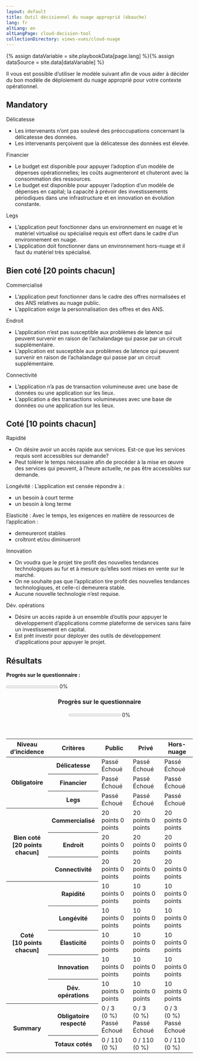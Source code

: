 ```yaml
---
layout: default
title: Outil décisionnel du nuage approprié (ébauche)
lang: fr
altLang: en
altLangPage: cloud-decision-tool
collectionDirectory: views-vues/cloud-nuage
---
```

{% assign dataVariable = site.playbookData[page.lang] %}{%
assign dataSource = site.data[dataVariable] %}

Il vous est possible d’utiliser le modèle suivant afin de vous aider à décider du bon modèle de déploiement du nuage approprié pour votre contexte opérationnel.

<div id="right-cloud-questionnaire" class="wb-frmvld">
<form method="post" action="#">

<section>

## Mandatory

<!-- Question 1 -->
<div id="question-1" class="wb-fieldflow" data-wb-fieldflow='{ "renderas":"radio", "noForm": true, "base": { "live": true }, "default": { "action": "addClass", "source": ".sensitivity-result > span", "class": "hidden" } }'>
<p>Délicatesse</p>
<ul>
<li data-wb-fieldflow='{ "action": "removeClass", "source": "#public-cloud-sensitivity-passed, #private-cloud-sensitivity-failed, #non-cloud-sensitivity-failed", "class": "hidden" }'>Les intervenants n’ont pas soulevé des préoccupations concernant la délicatesse des données.</li>
<li data-wb-fieldflow='{ "action": "removeClass", "source": "#public-cloud-sensitivity-failed, #private-cloud-sensitivity-passed, #non-cloud-sensitivity-passed", "class": "hidden" }'>Les intervenants perçoivent que la délicatesse des données est élevée.</li>
</ul>
</div>

<!-- Question 2 -->
<div id="question-2" class="wb-fieldflow" data-wb-fieldflow='{ "renderas":"radio", "noForm": true, "base": { "live": true }, "default": { "action": "addClass", "source": ".financial-result > span", "class": "hidden" } }'>
<p>Financier</p>
<ul>
<li data-wb-fieldflow='{ "action": "removeClass", "source": "#public-cloud-financial-passed, #private-cloud-financial-failed, #non-cloud-financial-failed", "class": "hidden" }'>Le budget est disponible pour appuyer l’adoption d’un modèle de dépenses opérationnelles; les coûts augmenteront et chuteront avec la consommation des ressources.</li>
<li data-wb-fieldflow='{ "action": "removeClass", "source": "#public-cloud-financial-failed, #private-cloud-financial-passed, #non-cloud-financial-passed", "class": "hidden" }'>Le budget est disponible pour appuyer l’adoption d’un modèle de dépenses en capital; la capacité à prévoir des investissements périodiques dans une infrastructure et en innovation en évolution constante.</li>
</ul>
</div>

<!-- Question 3 -->
<div id="question-3" class="wb-fieldflow" data-wb-fieldflow='{ "renderas":"radio", "noForm": true, "base": { "live": true }, "default": { "action": "addClass", "source": ".legacy-result > span", "class": "hidden" } }'>
<p>Legs</p>
<ul>
<li data-wb-fieldflow='{ "action": "removeClass", "source": "#public-cloud-legacy-passed, #private-cloud-legacy-passed, #non-cloud-legacy-failed", "class": "hidden" }'>L’application peut fonctionner dans un environnement en nuage et le matériel virtualisé ou spécialisé requis est offert dans le cadre d’un environnement en nuage.</li>
<li data-wb-fieldflow='{ "action": "removeClass", "source": "#public-cloud-legacy-failed, #private-cloud-legacy-failed, #non-cloud-legacy-passed", "class": "hidden" }'>L’application doit fonctionner dans un environnement hors-nuage et il faut du matériel très spécialisé.</li>
</ul>
</div>

</section>

<section>

## Bien coté \[20 points chacun\]

<!-- Question 4 -->
<div id="question-4" class="wb-fieldflow" data-wb-fieldflow='{ "renderas":"radio", "noForm": true, "base": { "live": true }, "default": { "action": "addClass", "source": ".commoditized-result > span", "class": "hidden" } }'>
<p>Commercialisé</p>
<ul>
<li data-wb-fieldflow='{ "action": "removeClass", "source": "#public-cloud-commoditized-passed, #private-cloud-commoditized-failed, #non-cloud-commoditized-failed", "class": "hidden" }'>L’application peut fonctionner dans le cadre des offres normalisées et des ANS relatives au nuage public.</li>
<li data-wb-fieldflow='{ "action": "removeClass", "source": "#public-cloud-commoditized-failed, #private-cloud-commoditized-passed, #non-cloud-commoditized-passed", "class": "hidden" }'>L’application exige la personnalisation des offres et des ANS.</li>
</ul>
</div>

<!-- Question 5 -->
<div id="question-5" class="wb-fieldflow" data-wb-fieldflow='{ "renderas":"radio", "noForm": true, "base": { "live": true }, "default": { "action": "addClass", "source": ".location-result > span", "class": "hidden" } }'>
<p>Endroit</p>
<ul>
<li data-wb-fieldflow='{ "action": "removeClass", "source": "#public-cloud-location-passed, #private-cloud-location-failed, #non-cloud-location-failed", "class": "hidden" }'>L’application n’est pas susceptible aux problèmes de latence qui peuvent survenir en raison de l’achalandage qui passe par un circuit supplémentaire.</li>
<li data-wb-fieldflow='{ "action": "removeClass", "source": "#public-cloud-location-failed, #private-cloud-location-passed, #non-cloud-location-passed", "class": "hidden" }'>L’application est susceptible aux problèmes de latence qui peuvent survenir en raison de l’achalandage qui passe par un circuit supplémentaire.</li>
</ul>
</div>

<!-- Question 6 -->
<div id="question-6" class="wb-fieldflow" data-wb-fieldflow='{ "renderas":"radio", "noForm": true, "base": { "live": true }, "default": { "action": "addClass", "source": ".connectivity-result > span", "class": "hidden" } }'>
<p>Connectivité</p>
<ul>
<li data-wb-fieldflow='{ "action": "removeClass", "source": "#public-cloud-connectivity-passed, #private-cloud-connectivity-failed, #non-cloud-connectivity-failed", "class": "hidden" }'>L’application n’a pas de transaction volumineuse avec une base de données ou une application sur les lieux.</li>
<li data-wb-fieldflow='{ "action": "removeClass", "source": "#public-cloud-connectivity-failed, #private-cloud-connectivity-passed, #non-cloud-connectivity-passed", "class": "hidden" }'>L’application a des transactions volumineuses avec une base de données ou une application sur les lieux.</li>
</ul>
</div>

</section>

<section>

## Coté [10 points chacun]

<!-- Question 7 -->
<div id="question-7" class="wb-fieldflow" data-wb-fieldflow='{ "renderas":"radio", "noForm": true, "base": { "live": true }, "default": { "action": "addClass", "source": ".speed-result > span", "class": "hidden" } }'>
<p>Rapidité</p>
<ul>
<li data-wb-fieldflow='{ "action": "removeClass", "source": "#public-cloud-speed-passed, #private-cloud-speed-failed, #non-cloud-speed-failed", "class": "hidden" }'>On désire avoir un accès rapide aux services. Est-ce que les services requis sont accessibles sur demande?</li>
<li data-wb-fieldflow='{ "action": "removeClass", "source": "#public-cloud-speed-failed, #private-cloud-speed-passed, #non-cloud-speed-passed", "class": "hidden" }'>Peut tolérer le temps nécessaire afin de procéder à la mise en œuvre des services qui peuvent, à l’heure actuelle, ne pas être accessibles sur demande.</li>
</ul>
</div>

<!-- Question 8 -->
<div id="question-8" class="wb-fieldflow" data-wb-fieldflow='{ "renderas":"radio", "noForm": true, "base": { "live": true }, "default": { "action": "addClass", "source": ".longevity-result > span", "class": "hidden" } }'>
<p>Longévité : L’application est censée répondre à&#160;:</p>
<ul>
<li data-wb-fieldflow='{ "action": "removeClass", "source": "#public-cloud-longevity-passed, #private-cloud-longevity-failed, #non-cloud-longevity-failed", "class": "hidden" }'>un besoin à court terme</li>
<li data-wb-fieldflow='{ "action": "removeClass", "source": "#public-cloud-longevity-passed, #private-cloud-longevity-passed, #non-cloud-longevity-passed", "class": "hidden" }'>un besoin à long terme</li>
</ul>
</div>

<!-- Question 9 -->
<div id="question-9" class="wb-fieldflow" data-wb-fieldflow='{ "renderas":"radio", "noForm": true, "base": { "live": true }, "default": { "action": "addClass", "source": ".elasticity-result > span", "class": "hidden" } }'>
<p>Elasticité : Avec le temps, les exigences en matière de ressources de l’application&#160;:</p>
<ul>
<li data-wb-fieldflow='{ "action": "removeClass", "source": "#public-cloud-elasticity-passed, #private-cloud-elasticity-passed, #non-cloud-elasticity-passed", "class": "hidden" }'>demeureront stables</li>
<li data-wb-fieldflow='{ "action": "removeClass", "source": "#public-cloud-elasticity-passed, #private-cloud-elasticity-failed, #non-cloud-elasticity-failed", "class": "hidden" }'>croîtront et/ou diminueront</li>
</ul>
</div>

<!-- Question 10 -->
<div id="question-10" class="wb-fieldflow" data-wb-fieldflow='{ "renderas":"radio", "noForm": true, "base": { "live": true }, "default": { "action": "addClass", "source": ".innovation-result > span", "class": "hidden" } }'>
<p>Innovation</p>
<ul>
<li data-wb-fieldflow='{ "action": "removeClass", "source": "#public-cloud-innovation-passed, #private-cloud-innovation-failed, #non-cloud-innovation-failed", "class": "hidden" }'>On voudra que le projet tire profit des nouvelles tendances technologiques au fur et à mesure qu’elles sont mises en vente sur le marché.</li>
<li data-wb-fieldflow='{ "action": "removeClass", "source": "#public-cloud-innovation-failed, #private-cloud-innovation-passed, #non-cloud-innovation-failed", "class": "hidden" }'>On ne souhaite pas que l’application tire profit des nouvelles tendances technologiques, et celle-ci demeurera stable.</li>
<li data-wb-fieldflow='{ "action": "removeClass", "source": "#public-cloud-innovation-failed, #private-cloud-innovation-failed, #non-cloud-innovation-passed", "class": "hidden" }'>Aucune nouvelle technologie n’est requise.</li>
</ul>
</div>

<!-- Question 11 -->
<div id="question-11" class="wb-fieldflow" data-wb-fieldflow='{ "renderas":"radio", "noForm": true, "base": { "live": true }, "default": { "action": "addClass", "source": ".devops-result > span", "class": "hidden" } }'>
<p>Dév. opérations</p>
<ul>
<li data-wb-fieldflow='{ "action": "removeClass", "source": "#public-cloud-devops-passed, #private-cloud-devops-failed, #non-cloud-devops-failed", "class": "hidden" }'>Désire un accès rapide à un ensemble d’outils pour appuyer le développement d’applications comme plateforme de services sans faire un investissement en capital.</li>
<li data-wb-fieldflow='{ "action": "removeClass", "source": "#public-cloud-devops-failed, #private-cloud-devops-passed, #non-cloud-devops-passed", "class": "hidden" }'>Est prêt investir pour déployer des outils de développement d’applications pour appuyer le projet.</li>
</ul>
</div>

</section>

</form>
</div>

<!--Results-->
<section>

## Résultats

**Progrès sur le questionnaire&#160;:**

<p markdown="0" class="wb-inview" data-inview="progress-bottom"><progress id="questionnaire-progress" value="0" max="100" class="wb-calculate" data-wb-calculate='{ "eventTrigger": "removeClass.action.wb-fieldflow", "operations": [
  { "type": "percent", "decimalPlaces": 0, "outputTarget": "#questionnaire-progress, #questionnaire-progress-bottom", "outputAttribute": "value", "inputs": [
    { "type": "count", "query": "#right-cloud-questionnaire fieldset input:checked" },
    { "type": "count", "query": "#right-cloud-questionnaire fieldset" }
  ] },
  { "type": "percent", "decimalPlaces": 0, "outputTarget": "#questionnaire-progress-percent, #questionnaire-progress-percent-bottom", "inputs": [
    { "type": "count", "query": "#right-cloud-questionnaire fieldset input:checked" },
    { "type": "count", "query": "#right-cloud-questionnaire fieldset" }
  ] },
  { "type": "conditional",
    "inputs": [
      { "type": ">", "inputs": [ { "type": "number", "query": "#questionnaire-progress-percent" }, 0 ] }
    ],
    "actions": [ 
      { "type": "event", "outputTarget": "#questionnaire-progress", "outputEvent": "wb-update-wb-progress" }
    ] 
  }
] }'></progress> <span id="questionnaire-progress-percent">0</span>%</p>

<section markdown="0" id="progress-bottom" class="wb-overlay modal-content overlay-def wb-bar-b">
<header>
<div class="mrgn-tp-md mrgn-bttm-sm h5">
<h3 class="mrgn-tp-0 mrgn-bttm-0 mrgn-rght-md h5 pull-left">Progrès sur le questionnaire</h3>
<progress id="questionnaire-progress-bottom" value="0" max="100"></progress> <span id="questionnaire-progress-percent-bottom">0</span>%
</div>
</header>
</section>

<table class="table table-bordered table-condensed">
<thead>
<tr>
<th id="r1h1">Niveau d’incidence</th>
<th id="r1h2">Critères</th>
<th id="r1h3"><strong>Public</strong></th>
<th id="r1h4"><strong>Privé</strong></th>
<th id="r1h5"><strong>Hors-nuage</strong></th>
</tr>
</thead>
<tbody>
<tr>
<th headers="r1h1" id="r2h1" rowspan="3"><strong>Obligatoire</strong></th>
<th headers="r1h2" id="r2h2"><strong>Délicatesse</strong></th>
<td headers="r1h3 r2h1 r2h2" class="sensitivity-result"><span id="public-cloud-sensitivity-passed" class="hidden"><span class="glyphicon glyphicon-ok text-success" aria-hidden="true"></span> Passé</span><span id="public-cloud-sensitivity-failed" class="hidden"><span class="glyphicon glyphicon-remove text-danger" aria-hidden="true"></span> Échoué</span></td>
<td headers="r1h4 r2h1 r2h2" class="sensitivity-result"><span id="private-cloud-sensitivity-passed" class="hidden"><span class="glyphicon glyphicon-ok text-success" aria-hidden="true"></span> Passé</span><span id="private-cloud-sensitivity-failed" class="hidden"><span class="glyphicon glyphicon-remove text-danger" aria-hidden="true"></span> Échoué</span></td>
<td headers="r1h5 r2h1 r2h2" class="sensitivity-result"><span id="non-cloud-sensitivity-passed" class="hidden"><span class="glyphicon glyphicon-ok text-success" aria-hidden="true"></span> Passé</span><span id="non-cloud-sensitivity-failed" class="hidden"><span class="glyphicon glyphicon-remove text-danger" aria-hidden="true"></span> Échoué</span></td>
</tr>

<tr>
<th headers="r1h2" id="r2h3"><strong>Financier</strong></th>
<td headers="r1h3 r2h1 r2h3" class="financial-result"><span id="public-cloud-financial-passed" class="hidden"><span class="glyphicon glyphicon-ok text-success" aria-hidden="true"></span> Passé</span><span id="public-cloud-financial-failed" class="hidden"><span class="glyphicon glyphicon-remove text-danger" aria-hidden="true"></span> Échoué</span></td>
<td headers="r1h4 r2h1 r2h3" class="financial-result"><span id="private-cloud-financial-passed" class="hidden"><span class="glyphicon glyphicon-ok text-success" aria-hidden="true"></span> Passé</span><span id="private-cloud-financial-failed" class="hidden"><span class="glyphicon glyphicon-remove text-danger" aria-hidden="true"></span> Échoué</span></td>
<td headers="r1h5 r2h1 r2h3" class="financial-result"><span id="non-cloud-financial-passed" class="hidden"><span class="glyphicon glyphicon-ok text-success" aria-hidden="true"></span> Passé</span><span id="non-cloud-financial-failed" class="hidden"><span class="glyphicon glyphicon-remove text-danger" aria-hidden="true"></span> Échoué</span></td>
</tr>

<tr>
<th headers="r1h2" id="r2h4"><strong>Legs</strong></th>
<td headers="r1h3 r2h1 r2h4" class="legacy-result"><span id="public-cloud-legacy-passed" class="hidden"><span class="glyphicon glyphicon-ok text-success" aria-hidden="true"></span> Passé</span><span id="public-cloud-legacy-failed" class="hidden"><span class="glyphicon glyphicon-remove text-danger" aria-hidden="true"></span> Échoué</span></td>
<td headers="r1h4 r2h1 r2h4" class="legacy-result"><span id="private-cloud-legacy-passed" class="hidden"><span class="glyphicon glyphicon-ok text-success" aria-hidden="true"></span> Passé</span><span id="private-cloud-legacy-failed" class="hidden"><span class="glyphicon glyphicon-remove text-danger" aria-hidden="true"></span> Échoué</span></td>
<td headers="r1h5 r2h1 r2h4" class="legacy-result"><span id="non-cloud-legacy-passed" class="hidden"><span class="glyphicon glyphicon-ok text-success" aria-hidden="true"></span> Passé</span><span id="non-cloud-legacy-failed" class="hidden"><span class="glyphicon glyphicon-remove text-danger" aria-hidden="true"></span> Échoué</span></td>
</tr>

<tr>
<th headers="r1h1" id="r3h1" rowspan="3"><strong>Bien coté</strong><br /> [20 points chacun]</th>
<th headers="r1h2" id="r3h2"><strong>Commercialisé</strong></th>
<td headers="r1h3 r3h1 r3h2" class="commoditized-result"><span id="public-cloud-commoditized-passed" class="hidden"><span class="glyphicon glyphicon-ok text-success" aria-hidden="true"></span> 20 points</span><span id="public-cloud-commoditized-failed" class="hidden"><span class="glyphicon glyphicon-remove text-danger" aria-hidden="true"></span> 0 points</span></td>
<td headers="r1h4 r3h1 r3h2" class="commoditized-result"><span id="private-cloud-commoditized-passed" class="hidden"><span class="glyphicon glyphicon-ok text-success" aria-hidden="true"></span> 20 points</span><span id="private-cloud-commoditized-failed" class="hidden"><span class="glyphicon glyphicon-remove text-danger" aria-hidden="true"></span> 0 points</span></td>
<td headers="r1h5 r3h1 r3h2" class="commoditized-result"><span id="non-cloud-commoditized-passed" class="hidden"><span class="glyphicon glyphicon-ok text-success" aria-hidden="true"></span> 20 points</span><span id="non-cloud-commoditized-failed" class="hidden"><span class="glyphicon glyphicon-remove text-danger" aria-hidden="true"></span> 0 points</span></td>
</tr>

<tr>
<th headers="r1h2" id="r3h3"><strong>Endroit</strong></th>
<td headers="r1h3 r3h1 r3h3" class="location-result"><span id="public-cloud-location-passed" class="hidden"><span class="glyphicon glyphicon-ok text-success" aria-hidden="true"></span> 20 points</span><span id="public-cloud-location-failed" class="hidden"><span class="glyphicon glyphicon-remove text-danger" aria-hidden="true"></span> 0 points</span></td>
<td headers="r1h4 r3h1 r3h3" class="location-result"><span id="private-cloud-location-passed" class="hidden"><span class="glyphicon glyphicon-ok text-success" aria-hidden="true"></span> 20 points</span><span id="private-cloud-location-failed" class="hidden"><span class="glyphicon glyphicon-remove text-danger" aria-hidden="true"></span> 0 points</span></td>
<td headers="r1h5 r3h1 r3h3" class="location-result"><span id="non-cloud-location-passed" class="hidden"><span class="glyphicon glyphicon-ok text-success" aria-hidden="true"></span> 20 points</span><span id="non-cloud-location-failed" class="hidden"><span class="glyphicon glyphicon-remove text-danger" aria-hidden="true"></span> 0 points</span></td>
</tr>

<tr>
<th headers="r1h2" id="r3h4"><strong>Connectivité</strong></th>
<td headers="r1h3 r3h1 r3h4" class="connectivity-result"><span id="public-cloud-connectivity-passed" class="hidden"><span class="glyphicon glyphicon-ok text-success" aria-hidden="true"></span> 20 points</span><span id="public-cloud-connectivity-failed" class="hidden"><span class="glyphicon glyphicon-remove text-danger" aria-hidden="true"></span> 0 points</span></td>
<td headers="r1h4 r3h1 r3h4" class="connectivity-result"><span id="private-cloud-connectivity-passed" class="hidden"><span class="glyphicon glyphicon-ok text-success" aria-hidden="true"></span> 20 points</span><span id="private-cloud-connectivity-failed" class="hidden"><span class="glyphicon glyphicon-remove text-danger" aria-hidden="true"></span> 0 points</span></td>
<td headers="r1h5 r3h1 r3h4" class="connectivity-result"><span id="non-cloud-connectivity-passed" class="hidden"><span class="glyphicon glyphicon-ok text-success" aria-hidden="true"></span> 20 points</span><span id="non-cloud-connectivity-failed" class="hidden"><span class="glyphicon glyphicon-remove text-danger" aria-hidden="true"></span> 0 points</span></td>
</tr>

<tr>
<th headers="r1h1" id="r4h1" rowspan="5"><strong>Coté</strong><br /> [10 points chacun]</th>
<th headers="r1h2" id="r4h2"><strong>Rapidité</strong></th>
<td headers="r1h3 r4h1 r4h2" class="speed-result"><span id="public-cloud-speed-passed" class="hidden"><span class="glyphicon glyphicon-ok text-success" aria-hidden="true"></span> 10 points</span><span id="public-cloud-speed-failed" class="hidden"><span class="glyphicon glyphicon-remove text-danger" aria-hidden="true"></span> 0 points</span></td>
<td headers="r1h4 r4h1 r4h2" class="speed-result"><span id="private-cloud-speed-passed" class="hidden"><span class="glyphicon glyphicon-ok text-success" aria-hidden="true"></span> 10 points</span><span id="private-cloud-speed-failed" class="hidden"><span class="glyphicon glyphicon-remove text-danger" aria-hidden="true"></span> 0 points</span></td>
<td headers="r1h5 r4h1 r4h2" class="speed-result"><span id="non-cloud-speed-passed" class="hidden"><span class="glyphicon glyphicon-ok text-success" aria-hidden="true"></span> 10 points</span><span id="non-cloud-speed-failed" class="hidden"><span class="glyphicon glyphicon-remove text-danger" aria-hidden="true"></span> 0 points</span></td>
</tr>

<tr>
<th headers="r1h2" id="r4h3"><strong>Longévité</strong></th>
<td headers="r1h3 r4h1 r4h3" class="longevity-result"><span id="public-cloud-longevity-passed" class="hidden"><span class="glyphicon glyphicon-ok text-success" aria-hidden="true"></span> 10 points</span><span id="public-cloud-longevity-failed" class="hidden"><span class="glyphicon glyphicon-remove text-danger" aria-hidden="true"></span> 0 points</span></td>
<td headers="r1h4 r4h1 r4h3" class="longevity-result"><span id="private-cloud-longevity-passed" class="hidden"><span class="glyphicon glyphicon-ok text-success" aria-hidden="true"></span> 10 points</span><span id="private-cloud-longevity-failed" class="hidden"><span class="glyphicon glyphicon-remove text-danger" aria-hidden="true"></span> 0 points</span></td>
<td headers="r1h5 r4h1 r4h3" class="longevity-result"><span id="non-cloud-longevity-passed" class="hidden"><span class="glyphicon glyphicon-ok text-success" aria-hidden="true"></span> 10 points</span><span id="non-cloud-longevity-failed" class="hidden"><span class="glyphicon glyphicon-remove text-danger" aria-hidden="true"></span> 0 points</span></td>
</tr>

<tr>
<th headers="r1h2" id="r4h4"><strong>Élasticité</strong></th>
<td headers="r1h3 r4h1 r4h4" class="elasticity-result"><span id="public-cloud-elasticity-passed" class="hidden"><span class="glyphicon glyphicon-ok text-success" aria-hidden="true"></span> 10 points</span><span id="public-cloud-elasticity-failed" class="hidden"><span class="glyphicon glyphicon-remove text-danger" aria-hidden="true"></span> 0 points</span></td>
<td headers="r1h4 r4h1 r4h4" class="elasticity-result"><span id="private-cloud-elasticity-passed" class="hidden"><span class="glyphicon glyphicon-ok text-success" aria-hidden="true"></span> 10 points</span><span id="private-cloud-elasticity-failed" class="hidden"><span class="glyphicon glyphicon-remove text-danger" aria-hidden="true"></span> 0 points</span></td>
<td headers="r1h5 r4h1 r4h4" class="elasticity-result"><span id="non-cloud-elasticity-passed" class="hidden"><span class="glyphicon glyphicon-ok text-success" aria-hidden="true"></span> 10 points</span><span id="non-cloud-elasticity-failed" class="hidden"><span class="glyphicon glyphicon-remove text-danger" aria-hidden="true"></span> 0 points</span></td>
</tr>

<tr>
<th headers="r1h2" id="r4h5"><strong>Innovation</strong></th>
<td headers="r1h3 r4h1 r4h5" class="innovation-result"><span id="public-cloud-innovation-passed" class="hidden"><span class="glyphicon glyphicon-ok text-success" aria-hidden="true"></span> 10 points</span><span id="public-cloud-innovation-failed" class="hidden"><span class="glyphicon glyphicon-remove text-danger" aria-hidden="true"></span> 0 points</span></td>
<td headers="r1h4 r4h1 r4h5" class="innovation-result"><span id="private-cloud-innovation-passed" class="hidden"><span class="glyphicon glyphicon-ok text-success" aria-hidden="true"></span> 10 points</span><span id="private-cloud-innovation-failed" class="hidden"><span class="glyphicon glyphicon-remove text-danger" aria-hidden="true"></span> 0 points</span></td>
<td headers="r1h5 r4h1 r4h5" class="innovation-result"><span id="non-cloud-innovation-passed" class="hidden"><span class="glyphicon glyphicon-ok text-success" aria-hidden="true"></span> 10 points</span><span id="non-cloud-innovation-failed" class="hidden"><span class="glyphicon glyphicon-remove text-danger" aria-hidden="true"></span> 0 points</span></td>
</tr>

<tr>
<th headers="r1h2" id="r4h6"><strong>Dév. opérations</strong></th>
<td headers="r1h3 r4h1 r4h6" class="devops-result"><span id="public-cloud-devops-passed" class="hidden"><span class="glyphicon glyphicon-ok text-success" aria-hidden="true"></span> 10 points</span><span id="public-cloud-devops-failed" class="hidden"><span class="glyphicon glyphicon-remove text-danger" aria-hidden="true"></span> 0 points</span></td>
<td headers="r1h4 r4h1 r4h6" class="devops-result"><span id="private-cloud-devops-passed" class="hidden"><span class="glyphicon glyphicon-ok text-success" aria-hidden="true"></span> 10 points</span><span id="private-cloud-devops-failed" class="hidden"><span class="glyphicon glyphicon-remove text-danger" aria-hidden="true"></span> 0 points</span></td>
<td headers="r1h5 r4h1 r4h6" class="devops-result"><span id="non-cloud-devops-passed" class="hidden"><span class="glyphicon glyphicon-ok text-success" aria-hidden="true"></span> 10 points</span><span id="non-cloud-devops-failed" class="hidden"><span class="glyphicon glyphicon-remove text-danger" aria-hidden="true"></span> 0 points</span></td>
</tr>

<tr>
<th headers="r1h1" id="r5h1" rowspan="2"><strong>Summary</strong></th>
<th headers="r1h2" id="r5h2"><strong>Obligatoire respecté</strong></th>
<td headers="r1h3 r5h1 r5h2" class="wb-calculate" data-wb-calculate='{ "eventTrigger": "removeClass.action.wb-fieldflow", "operations": [
  { "type": "count", "increment": 1, "query": "#public-cloud-sensitivity-passed:not(.hidden), #public-cloud-financial-passed:not(.hidden), #public-cloud-legacy-passed:not(.hidden)", "outputTarget": "#tally-mandatory-public-cloud" },
  { "type": "percent", "decimalPlaces": 1, "inputs": [{ "type": "number", "query": "#tally-mandatory-public-cloud" }, 3], "outputTarget": "#percent-mandatory-public-cloud" },
  { "type": "conditional", "inputs": [
      { "type": ">=", "inputs": [{ "type": "count", "query": "fieldset[data-wb-fieldflow-source=question-1] input:checked" }, 1] },
      { "type": ">=", "inputs": [{ "type": "count", "query": "fieldset[data-wb-fieldflow-source=question-2] input:checked" }, 1] },
      { "type": ">=", "inputs": [{ "type": "count", "query": "fieldset[data-wb-fieldflow-source=question-3] input:checked" }, 1] }
    ],
    "actions": [
      { "type": "conditional", "inputs": [{ "type": "==", "inputs": [{ "type": "number", "query": "#tally-mandatory-public-cloud"}, 3] }], "actions": [{ "type": "addClass", "class": "hidden", "outputTarget": "#mandatory-public-cloud-failed"}, { "type":  "removeClass", "class": "hidden", "outputTarget": "#mandatory-public-cloud-passed"}] },
      { "type": "conditional", "inputs": [{ "type": "!=", "inputs": [{ "type": "number", "query": "#tally-mandatory-public-cloud"}, 3] }], "actions": [{ "type": "addClass", "class": "hidden", "outputTarget": "#mandatory-public-cloud-passed"}, { "type": "removeClass", "class": "hidden", "outputTarget": "#mandatory-public-cloud-failed"}] }
    ]
  }
] }'><span id="tally-mandatory-public-cloud">0</span> / 3 (<span id="percent-mandatory-public-cloud">0</span>&#160;%)<span id="mandatory-public-cloud-passed" class="hidden mrgn-lft-md"> <span class="glyphicon glyphicon-ok text-success" aria-hidden="true"></span> Passé</span><span id="mandatory-public-cloud-failed" class="hidden mrgn-lft-md"><span class="glyphicon glyphicon-remove text-danger" aria-hidden="true"></span> Échoué</span></td>
<td headers="r1h4 r5h1 r5h2" class="wb-calculate" data-wb-calculate='{ "eventTrigger": "removeClass.action.wb-fieldflow", "operations": [
  { "type": "count", "increment": 1, "query": "#private-cloud-sensitivity-passed:not(.hidden), #private-cloud-financial-passed:not(.hidden), #private-cloud-legacy-passed:not(.hidden)", "outputTarget": "#tally-mandatory-private-cloud" },
  { "type": "percent", "decimalPlaces": 1, "inputs": [{ "type": "number", "query": "#tally-mandatory-private-cloud" }, 3], "outputTarget": "#percent-mandatory-private-cloud" },
  { "type": "conditional", "inputs": [
      { "type": ">=", "inputs": [{ "type": "count", "query": "fieldset[data-wb-fieldflow-source=question-1] input:checked" }, 1] },
      { "type": ">=", "inputs": [{ "type": "count", "query": "fieldset[data-wb-fieldflow-source=question-2] input:checked" }, 1] },
      { "type": ">=", "inputs": [{ "type": "count", "query": "fieldset[data-wb-fieldflow-source=question-3] input:checked" }, 1] }
    ],
    "actions": [
      { "type": "conditional", "inputs": [{ "type": "==", "inputs": [{ "type": "number", "query": "#tally-mandatory-private-cloud"}, 3] }], "actions": [{ "type": "addClass", "class": "hidden", "outputTarget": "#mandatory-private-cloud-failed"}, { "type": "removeClass", "class": "hidden", "outputTarget": "#mandatory-private-cloud-passed"}] },
      { "type": "conditional", "inputs": [{ "type": "!=", "inputs": [{ "type": "number", "query": "#tally-mandatory-private-cloud"}, 3] }], "actions": [{ "type": "addClass", "class": "hidden", "outputTarget": "#mandatory-private-cloud-passed"}, { "type": "removeClass", "class": "hidden", "outputTarget": "#mandatory-private-cloud-failed"}] }
    ]
  }
] }'><span id="tally-mandatory-private-cloud">0</span> / 3 (<span id="percent-mandatory-private-cloud">0</span>&#160;%)<span id="mandatory-private-cloud-passed" class="hidden mrgn-lft-md"> <span class="glyphicon glyphicon-ok text-success" aria-hidden="true"></span> Passé</span><span id="mandatory-private-cloud-failed" class="hidden mrgn-lft-md"><span class="glyphicon glyphicon-remove text-danger" aria-hidden="true"></span> Échoué</span></td>
<td headers="r1h5 r5h1 r5h2" class="wb-calculate" data-wb-calculate='{ "eventTrigger": "removeClass.action.wb-fieldflow", "operations": [
  { "type": "count", "increment": 1, "query": "#non-cloud-sensitivity-passed:not(.hidden), #non-cloud-financial-passed:not(.hidden), #non-cloud-legacy-passed:not(.hidden)", "outputTarget": "#tally-mandatory-non-cloud" },
  { "type": "percent", "decimalPlaces": 1, "inputs": [{ "type": "number", "query": "#tally-mandatory-non-cloud" }, 3], "outputTarget": "#percent-mandatory-non-cloud" },
  { "type": "conditional", "inputs": [
      { "type": ">=", "inputs": [{ "type": "count", "query": "fieldset[data-wb-fieldflow-source=question-1] input:checked" }, 1] },
      { "type": ">=", "inputs": [{ "type": "count", "query": "fieldset[data-wb-fieldflow-source=question-2] input:checked" }, 1] },
      { "type": ">=", "inputs": [{ "type": "count", "query": "fieldset[data-wb-fieldflow-source=question-3] input:checked" }, 1] }
    ],
    "actions": [
      { "type": "conditional", "inputs": [{ "type": "==", "inputs": [{ "type": "number", "query": "#tally-mandatory-non-cloud"}, 3] }], "actions": [{ "type": "addClass", "class": "hidden", "outputTarget": "#mandatory-non-cloud-failed"}, { "type": "removeClass", "class": "hidden", "outputTarget": "#mandatory-non-cloud-passed"}] },
      { "type": "conditional", "inputs": [{ "type": "!=", "inputs": [{ "type": "number", "query": "#tally-mandatory-non-cloud"}, 3] }], "actions": [{ "type": "addClass", "class": "hidden", "outputTarget": "#mandatory-non-cloud-passed"}, { "type": "removeClass", "class": "hidden", "outputTarget": "#mandatory-non-cloud-failed"}] }
    ]
  }
] }'><span id="tally-mandatory-non-cloud">0</span> / 3 (<span id="percent-mandatory-non-cloud">0</span>&#160;%)<span id="mandatory-non-cloud-passed" class="hidden mrgn-lft-md"> <span class="glyphicon glyphicon-ok text-success" aria-hidden="true"></span> Passé</span><span id="mandatory-non-cloud-failed" class="hidden mrgn-lft-md"><span class="glyphicon glyphicon-remove text-danger" aria-hidden="true"></span> Échoué</span></td>
</tr>

<tr>
<th headers="r1h2" id="r5h3"><strong>Totaux cotés</strong></th>
<td headers="r1h3 r5h1 r5h3" class="wb-calculate" data-wb-calculate='{ "eventTrigger": "removeClass.action.wb-fieldflow", "operations": [
  { "type": "add", "inputs": [{ "type": "count", "increment": 20, "query": "#public-cloud-commoditized-passed:not(.hidden), #public-cloud-location-passed:not(.hidden), #public-cloud-connectivity-passed:not(.hidden)" }, { "type": "count", "increment": 10, "query": "#public-cloud-speed-passed:not(.hidden), #public-cloud-longevity-passed:not(.hidden), #public-cloud-elasticity-passed:not(.hidden), #public-cloud-innovation-passed:not(.hidden), #public-cloud-devops-passed:not(.hidden)" }], "outputTarget": "#tally-rated-public-cloud" },
  { "type": "percent", "decimalPlaces": 1, "inputs": [{ "type": "number", "query": "#tally-rated-public-cloud" }, 110], "outputTarget": "#percent-rated-public-cloud" }
] }'><span id="tally-rated-public-cloud">0</span> / 110 (<span id="percent-rated-public-cloud">0</span>&#160;%)</td>
<td headers="r1h4 r5h1 r5h3" class="wb-calculate" data-wb-calculate='{ "eventTrigger": "removeClass.action.wb-fieldflow", "operations": [
  { "type": "add", "inputs": [{ "type": "count", "increment": 20, "query": "#private-cloud-commoditized-passed:not(.hidden), #private-cloud-location-passed:not(.hidden), #private-cloud-connectivity-passed:not(.hidden)" }, { "type": "count", "increment": 10, "query": "#private-cloud-speed-passed:not(.hidden), #private-cloud-longevity-passed:not(.hidden), #private-cloud-elasticity-passed:not(.hidden), #private-cloud-innovation-passed:not(.hidden), #private-cloud-devops-passed:not(.hidden)" }], "outputTarget": "#tally-rated-private-cloud" },
  { "type": "percent", "decimalPlaces": 1, "inputs": [{ "type": "number", "query": "#tally-rated-private-cloud" }, 110], "outputTarget": "#percent-rated-private-cloud" }
] }'><span id="tally-rated-private-cloud">0</span> / 110 (<span id="percent-rated-private-cloud">0</span>&#160;%)</td>
<td headers="r1h5 r5h1 r5h3" class="wb-calculate" data-wb-calculate='{ "eventTrigger": "removeClass.action.wb-fieldflow", "operations": [
  { "type": "add", "inputs": [{ "type": "count", "increment": 20, "query": "#non-cloud-commoditized-passed:not(.hidden), #non-cloud-location-passed:not(.hidden), #non-cloud-connectivity-passed:not(.hidden)" }, { "type": "count", "increment": 10, "query": "#non-cloud-speed-passed:not(.hidden), #non-cloud-longevity-passed:not(.hidden), #non-cloud-elasticity-passed:not(.hidden), #non-cloud-innovation-passed:not(.hidden), #non-cloud-devops-passed:not(.hidden)" }], "outputTarget": "#tally-rated-non-cloud" },
  { "type": "percent", "decimalPlaces": 1, "inputs": [{ "type": "number", "query": "#tally-rated-non-cloud" }, 110], "outputTarget": "#percent-rated-non-cloud" }
] }'><span id="tally-rated-non-cloud">0</span> / 110 (<span id="percent-rated-non-cloud">0</span>&#160;%)</td>
</tr>
</tbody>
</table>

</section>
